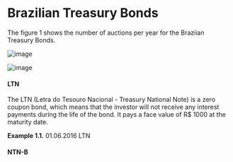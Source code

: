 # Brazilian Treasury Bonds

The figure 1 shows the number of auctions per year for the Braziian Treasury Bonds.

![image](/img/nr_auctions.svg) 

![image](/img/vol_auctions.svg)

#### LTN

The LTN (Letra do Tesouro Nacional - Treasury National Note) is a zero coupon bond, which means that the investor will not receive any interest payments during the life of the bond. It pays a face value of R$ 1000 at the maturity date.

**Example 1.1.** 01.06.2016 LTN 

#### NTN-B
